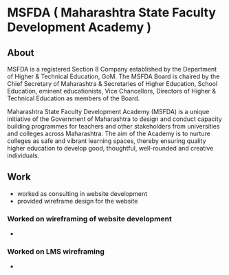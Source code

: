 # MSFDA ( Maharashtra State Faculty Development Academy )

## About

MSFDA is a registered Section 8 Company established by the Department of Higher & Technical Education, GoM. The MSFDA Board is chaired by the Chief Secretary of Maharashtra & Secretaries of Higher Education, School Education, eminent educationists, Vice Chancellors, Directors of Higher & Technical Education as members of the Board.

Maharashtra State Faculty Development Academy (MSFDA) is a unique initiative of the Government of Maharashtra to design and conduct capacity building programmes for teachers and other stakeholders from universities and colleges across Maharashtra. The aim of the Academy is to nurture colleges as safe and vibrant learning spaces, thereby ensuring quality higher education to develop good, thoughtful, well-rounded and creative individuals.

## Work

- worked as consulting in website development
- provided wireframe design for the website

### Worked on wireframing of website development
-

### Worked on LMS wireframing
-
